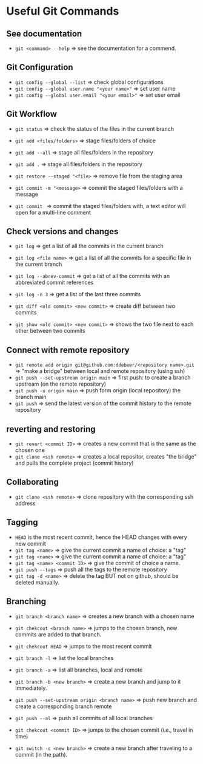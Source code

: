 # Useful Git Commands


## See documentation

- `git <command> --help`  => see the documentation for a commend.

## Git Configuration

- `git config --global --list`     => check global configurations
- `git config --global user.name "<your name>"` => set user name
- `git config --global user.email "<your email>"` => set user email


## Git Workflow

- `git status`                => check the status of the files in the current branch
- `git add <files/folders>`   => stage files/folders of choice
- `git add --all`             => stage all files/folders in the repository
- `git add .`                 => stage all files/folders in the repository
- `git restore --staged "<file>`  => remove file from the staging area



- `git commit -m "<message>`  => commit the staged files/folders with a message
- `git commit `               => commit the staged files/folders with, a text 
                                 editor will open for a multi-line comment 

## Check versions and changes

- `git log`                => get a list of all the commits in the current branch
- `git log <file name>`    => get a list of all the commits for a specific file in the current branch
- `git log --abrev-commit` => get a list of all the commits with an abbreviated commit references
- `git log -n 3`           => get a list of the last three commits 



- `git diff <old commit> <new commit>`  => create diff between two commits
- `git show <old commit> <new commit>`  => shows the two file next to each other between two commits


## Connect with remote repository

- `git remote add origin git@github.com:ddebeer/<repository name>.git` 
  => "make a bridge" between local and remote repository (using ssh)
- `git push --set-upstream origin main`  => first push: to create a branch upstream (on the remote repository)
- `git push -u origin main`              => push form origin (local repository) the branch main
- `git push`   => send the latest version of the commit history to the remote repository


## reverting and restoring

- `git revert <commit ID>` => creates a new commit that is the same as the chosen one
- `git clone <ssh remote>` => creates a local repositor, creates "the bridge" and pulls the complete project (commit history)


## Collaborating 
- `git clone <ssh remote>` => clone repository with the corresponding ssh address


## Tagging

- `HEAD` is the most recent commit, hence the HEAD changes with every new commit
- `git tag <name>`   => give the current commit a name of choice: a "tag"
- `git tag <name>`   => give the current commit a name of choice: a "tag"
- `git tag <name> <commit ID>`  => give the commit of choice a name.
- `git push --tags`  => push all the tags to the remote repository
- `git tag -d <name>` => delete the tag  BUT not on github, should be deleted manually.


## Branching

- `git branch <branch name>`   => creates a new branch with a chosen name
- `git chekcout <branch name>` => jumps to the chosen branch, new commits are
                                  added to that branch.
- `git chekcout HEAD`          => jumps to the most recent commit 

- `git branch -l`              => list the local branches
- `git branch -a`              => list all branches, local and remote
- `git branch -b <new branch>` => create a new branch and jump to it immediately.


- `git push --set-upstream origin <branch name>`  => push new branch and create a corresponding branch remote
- `git push --al`              => push all commits of all local branches

- `git chekcout <commit ID>`   => jumps to the chosen commit (i.e., travel in time)
- `git switch -c <new branch>` => create a new branch after traveling to a commit (in the path).
